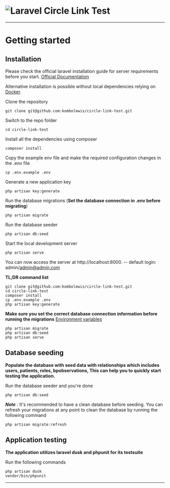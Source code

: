 # ![Laravel Circle Link Test](logo.png)



----------

# Getting started

## Installation

Please check the official laravel installation guide for server requirements before you start. [Official Documentation](https://laravel.com/docs/8.0/installation#installation)

Alternative installation is possible without local dependencies relying on [Docker](#docker). 

Clone the repository

    git clone git@github.com:kombolewis/circle-link-test.git

Switch to the repo folder

    cd circle-link-test

Install all the dependencies using composer

    composer install

Copy the example env file and make the required configuration changes in the .env file

    cp .env.example .env

Generate a new application key

    php artisan key:generate


Run the database migrations (**Set the database connection in .env before migrating**)

    php artisan migrate

Run the database seeder 

    php artisan db:seed

Start the local development server

    php artisan serve

You can now access the server at http://localhost:8000. --  default login: admin/admin@admin.com

**TL;DR command list**

    git clone git@github.com:kombolewis/circle-link-test.git
    cd circle-link-test
    composer install
    cp .env.example .env
    php artisan key:generate
 
    
**Make sure you set the correct database connection information before running the migrations** [Environment variables](#environment-variables)

    php artisan migrate
    php artisan db:seed
    php artisan serve

## Database seeding

**Populate the database with seed data with relationships which includes users, patients, roles, bpobservations,  This can help you to quickly start testing the application.**

Run the database seeder and you're done

    php artisan db:seed

***Note*** : It's recommended to have a clean database before seeding. You can refresh your migrations at any point to clean the database by running the following command

    php artisan migrate:refresh

## Application testing

**The application utilizes laravel dusk and phpunit for its testsuite**

Run the following commands

    php artisan dusk
    vendor/bin/phpunit

----------
